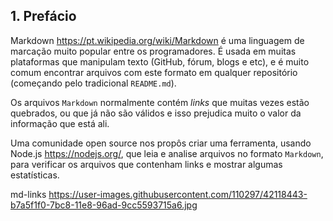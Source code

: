 ## 1. Prefácio

Markdown https://pt.wikipedia.org/wiki/Markdown é uma linguagem de marcação
muito popular entre os programadores. É usada em muitas plataformas que
manipulam texto (GitHub, fórum, blogs e etc), e é muito comum encontrar arquivos
com este formato em qualquer repositório (começando pelo tradicional
`README.md`).

Os arquivos `Markdown` normalmente contém _links_ que muitas vezes estão
quebrados, ou que já não são válidos e isso prejudica muito o valor da
informação que está ali.

Uma comunidade open source nos propôs criar uma ferramenta, usando
Node.js https://nodejs.org/, que leia e analise arquivos no formato
`Markdown`, para verificar os arquivos que contenham links e mostrar algumas
estatísticas.

md-links https://user-images.githubusercontent.com/110297/42118443-b7a5f1f0-7bc8-11e8-96ad-9cc5593715a6.jpg